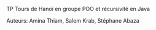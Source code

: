 TP Tours de Hanoï en groupe POO et récursivité en Java

Auteurs: Amina Thiam, Salem Krab, Stéphane Abaza